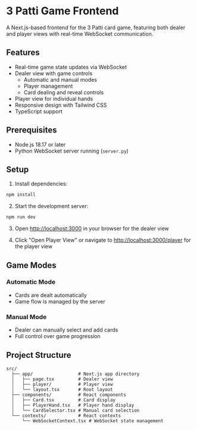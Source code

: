 # 3 Patti Game Frontend

A Next.js-based frontend for the 3 Patti card game, featuring both dealer and player views with real-time WebSocket communication.

## Features

- Real-time game state updates via WebSocket
- Dealer view with game controls
  - Automatic and manual modes
  - Player management
  - Card dealing and reveal controls
- Player view for individual hands
- Responsive design with Tailwind CSS
- TypeScript support

## Prerequisites

- Node.js 18.17 or later
- Python WebSocket server running (`server.py`)

## Setup

1. Install dependencies:
```bash
npm install
```

2. Start the development server:
```bash
npm run dev
```

3. Open [http://localhost:3000](http://localhost:3000) in your browser for the dealer view

4. Click "Open Player View" or navigate to [http://localhost:3000/player](http://localhost:3000/player) for the player view

## Game Modes

### Automatic Mode
- Cards are dealt automatically
- Game flow is managed by the server

### Manual Mode
- Dealer can manually select and add cards
- Full control over game progression

## Project Structure

```
src/
  ├── app/                 # Next.js app directory
  │   ├── page.tsx         # Dealer view
  │   ├── player/          # Player view
  │   └── layout.tsx       # Root layout
  ├── components/          # React components
  │   ├── Card.tsx         # Card display
  │   ├── PlayerHand.tsx   # Player hand display
  │   └── CardSelector.tsx # Manual card selection
  └── contexts/            # React contexts
      └── WebSocketContext.tsx # WebSocket state management
```